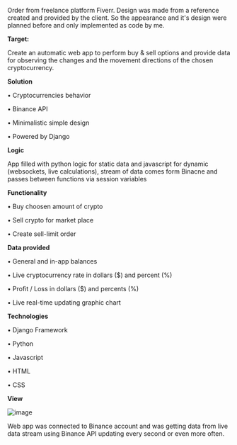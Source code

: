 Order from freelance platform Fiverr. Design was made from a reference created and provided by the client. So the appearance and it's design were planned before and only implemented as code by me.

**Target:**

Create an automatic web app to perform buy & sell options and provide data for
observing the changes and the movement directions of the chosen cryptocurrency.

**Solution**

• Cryptocurrencies behavior

• Binance API

• Minimalistic simple design

• Powered by Django

**Logic**

App filled with python logic for static data 
and javascript for dynamic (websockets, 
live calculations), stream of data comes 
form Binacne and passes between 
functions via session variables

**Functionality**

• Buy choosen amount of crypto

• Sell crypto for market place

• Create sell-limit order


**Data provided**

• General and in-app balances

• Live cryptocurrency rate in dollars ($) and 
percent (%)

• Profit / Loss in dollars ($) and percents (%)

• Live real-time updating graphic chart


**Technologies**

• Django Framework

• Python

• Javascript

• HTML

• CSS

**View**

![image](https://github.com/yankee-co/trade-app/assets/72886859/7a47e822-41ec-4833-960d-9dfd1e380da8)

Web app was connected to Binance account and was getting data from live data stream using Binance API updating every second or even more often.
